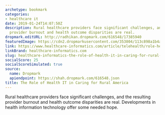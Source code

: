 ```yaml
---
archetype: bookmark
categories:
- healthcare it
date: 2019-01-24T14:07:50Z
description: Rural healthcare providers face significant challenges, and the resulting
  provider burnout and health outcome disparities are real.
dropmark.editURL: http://radhikan.dropmark.com/616548/17385940
featuredImage: https://cdn2.dropmarkusercontent.com/353804/113c898a1b4ac00423de98098fc9c825ec87d42661d39b5326ce43ee42bea1c5/thumbnail/PhysicianandIT.jpg?Expires=1557429813&Signature=YafCa9tPtukkAkbUrQexzl-OhvCSEjqiyRisxPebMSUNWFDSHbdodXP0E~ylyABHfK9JeY~UQjQFh9i11RhYRTuj-o~lisNeC4ekCtk8VQz5SkbIjomGkOGh~aifmht5pd4MLwAkBQGpJOhYjepmxLzBw5gVvKbC-gDuCXpo8HwXmTfDNz3HwWODnxh-PJ16iuEAvWy5qza1phYrAcGaoeaIbxjAJCpR95zVlP3snav4HHcgMD4jLts5cPCkZMxDLWGDVKKBB1sko3GaEBMW3nJWCOd3JNF928k2heCdmF3hVB8EU3mQNOdL7wcH8OKunds-pS7umEuG4v-~aVqZqw__&Key-Pair-Id=APKAITQYWVEN757ZA4KQ
link: https://www.healthcare-informatics.com/article/telehealth/role-health-it-caring-rural-america
linkBrand: healthcare-informatics.com
slug: healthcare-informatics-the-role-of-health-it-in-caring-for-rural-america
socialScore: 25
socialScoreSimulated: true
source:
  name: Dropmark
  apiendpoint: https://shah.dropmark.com/616548.json
title: The Role of Health IT in Caring for Rural America
---
```

Rural healthcare providers face significant challenges, and the resulting provider burnout and health outcome disparities are real. Developments in health information technology offer some needed hope.